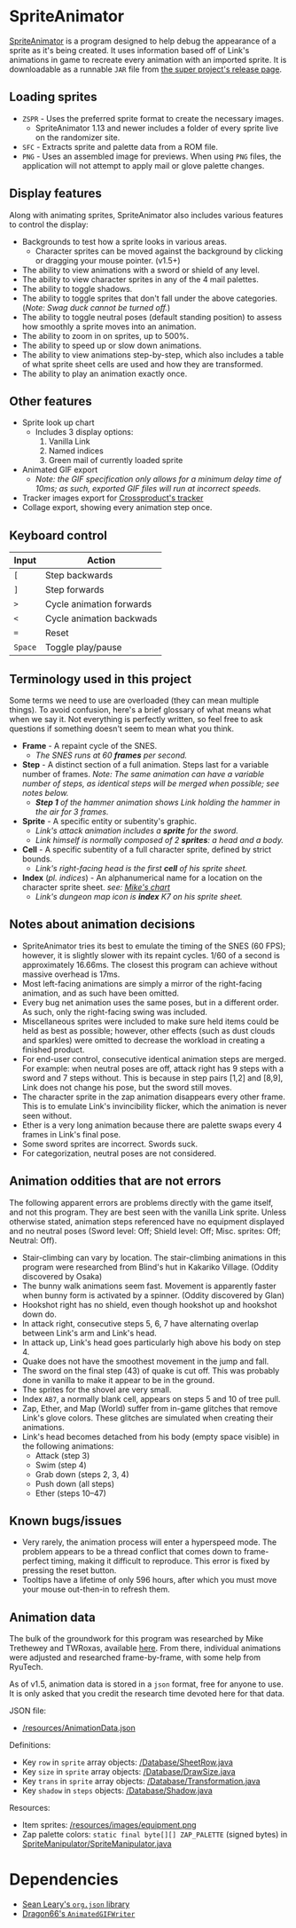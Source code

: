 # SpriteAnimator

[SpriteAnimator](https://github.com/fatmanspanda/SpriteAnimator/wiki/Sprite-Animator) is a program designed to help debug the appearance of a sprite as it's being created. It uses information based off of Link's animations in game to recreate every animation with an imported sprite. It is downloadable as a runnable `JAR` file from [the super project's release page](https://github.com/fatmanspanda/ALttPNG/releases).

## Loading sprites
* `ZSPR` - Uses the preferred sprite format to create the necessary images.
  * SpriteAnimator 1.13 and newer includes a folder of every sprite live on the randomizer site.
* `SFC` - Extracts sprite and palette data from a ROM file.
* `PNG` - Uses an assembled image for previews. When using `PNG` files, the application will not attempt to apply mail or glove palette changes.

## Display features

Along with animating sprites, SpriteAnimator also includes various features to control the display:
* Backgrounds to test how a sprite looks in various areas.
  * Character sprites can be moved against the background by clicking or dragging your mouse pointer. (v1.5+)
* The ability to view animations with a sword or shield of any level.
* The ability to view character sprites in any of the 4 mail palettes.
* The ability to toggle shadows.
* The ability to toggle sprites that don't fall under the above categories. (*Note: Swag duck cannot be turned off.*)
* The ability to toggle neutral poses (default standing position) to assess how smoothly a sprite moves into an animation.
* The ability to zoom in on sprites, up to 500%.
* The ability to speed up or slow down animations.
* The ability to view animations step-by-step, which also includes a table of what sprite sheet cells are used and how they are transformed.
* The ability to play an animation exactly once.

## Other features

* Sprite look up chart
  * Includes 3 display options:
    1. Vanilla Link
    1. Named indices
    1. Green mail of currently loaded sprite
* Animated GIF export
  * *Note: the GIF specification only allows for a minimum delay time of 10ms; as such, exported GIF files will run at incorrect speeds.*
* Tracker images export for [Crossproduct's tracker](https://github.com/crossproduct42/alttprandohelper/releases)
* Collage export, showing every animation step once.

## Keyboard control

| Input | Action |
| ----- | ------ |
| `[` | Step backwards |
| `]` | Step forwards |
| `>` | Cycle animation forwards |
| `<` | Cycle animation backwads |
| `=` | Reset |
| `Space` | Toggle play/pause |

## Terminology used in this project
Some terms we need to use are overloaded (they can mean multiple things). To avoid confusion, here's a brief glossary of what means what when we say it. Not everything is perfectly written, so feel free to ask questions if something doesn't seem to mean what you think.
* **Frame** - A repaint cycle of the SNES.
  * *The SNES runs at 60 **frames** per second.*
* **Step** - A distinct section of a full animation. Steps last for a variable number of frames. *Note: The same animation can have a variable number of steps, as identical steps will be merged when possible; see notes below.*
  * ***Step 1** of the hammer animation shows Link holding the hammer in the air for 3 frames.*
* **Sprite** - A specific entity or subentity's graphic.
  * *Link's attack animation includes a **sprite** for the sword.*
  * *Link himself is normally composed of 2 **sprites**: a head and a body.*
* **Cell** - A specific subentity of a full character sprite, defined by strict bounds.
  * *Link's right-facing head is the first **cell** of his sprite sheet.*
* **Index** (*pl. indices*) - An alphanumerical name for a location on the character sprite sheet. *see: [Mike's chart](http://alttp.mymm1.com/sprites/sheets/?sprite=link&skin=green)*
  * *Link's dungeon map icon is **index** K7 on his sprite sheet.*

## Notes about animation decisions
* SpriteAnimator tries its best to emulate the timing of the SNES (60 FPS); however, it is slightly slower with its repaint cycles. 1/60 of a second is approximately 16.66ms. The closest this program can achieve without massive overhead is 17ms.
* Most left-facing animations are simply a mirror of the right-facing animation, and as such have been omitted.
* Every bug net animation uses the same poses, but in a different order. As such, only the right-facing swing was included.
* Miscellaneous sprites were included to make sure held items could be held as best as possible; however, other effects (such as dust clouds and sparkles) were omitted to decrease the workload in creating a finished product.
* For end-user control, consecutive identical animation steps are merged. For example: when neutral poses are off, attack right has 9 steps with a sword and 7 steps without. This is because in step pairs [1,2] and [8,9], Link does not change his pose, but the sword still moves.
* The character sprite in the zap animation disappears every other frame. This is to emulate Link's invincibility flicker, which the animation is never seen without.
* Ether is a very long animation because there are palette swaps every 4 frames in Link's final pose.
* Some sword sprites are incorrect. Swords suck.
* For categorization, neutral poses are not considered.

## Animation oddities that are not errors
The following apparent errors are problems directly with the game itself, and not this program. They are best seen with the vanilla Link sprite. Unless otherwise stated, animation steps referenced have no equipment displayed and no neutral poses (Sword level: Off; Shield level: Off; Misc. sprites: Off; Neutral: Off).
* Stair-climbing can vary by location. The stair-climbing animations in this program were researched from Blind's hut in Kakariko Village. (Oddity discovered by Osaka)
* The bunny walk animations seem fast. Movement is apparently faster when bunny form is activated by a spinner. (Oddity discovered by Glan)
* Hookshot right has no shield, even though hookshot up and hookshot down do.
* In attack right, consecutive steps 5, 6, 7 have alternating overlap between Link's arm and Link's head.
* In attack up, Link's head goes particularly high above his body on step 4.
* Quake does not have the smoothest movement in the jump and fall.
* The sword on the final step (43) of quake is cut off. This was probably done in vanilla to make it appear to be in the ground.
* The sprites for the shovel are very small.
* Index `AB7`, a normally blank cell, appears on steps 5 and 10 of tree pull.
* Zap, Ether, and Map (World) suffer from in-game glitches that remove Link's glove colors. These glitches are simulated when creating their animations.
* Link's head becomes detached from his body (empty space visible) in the following animations:
  * Attack (step 3)
  * Swim (step 4)
  * Grab down (steps 2, 3, 4)
  * Push down (all steps)
  * Ether (steps 10–47)

## Known bugs/issues
* Very rarely, the animation process will enter a hyperspeed mode. The problem appears to be a thread conflict that comes down to frame-perfect timing, making it difficult to reproduce. This error is fixed by pressing the reset button.
* Tooltips have a lifetime of only 596 hours, after which you must move your mouse out-then-in to refresh them.

## Animation data
The bulk of the groundwork for this program was researched by Mike Trethewey and TWRoxas, available [here](http://alttp.mymm1.com/sprites/includes/animations.txt). From there, individual animations were adjusted and researched frame-by-frame, with some help from RyuTech.

As of v1.5, animation data is stored in a `json` format, free for anyone to use. It is only asked that you credit the research time devoted here for that data.

JSON file:
* [/resources/AnimationData.json](https://github.com/fatmanspanda/SpriteAnimator/blob/master/src/main/resources/AnimationData.json)

Definitions:
* Key `row` in `sprite` array objects: [/Database/SheetRow.java](https://github.com/fatmanspanda/SpriteAnimator/tree/master/src/main/java/animator/database/SheetRow.java)
* Key `size` in `sprite` array objects: [/Database/DrawSize.java](https://github.com/fatmanspanda/SpriteAnimator/tree/master/src/main/java/animator/database/DrawSize.java)
* Key `trans` in `sprite` array objects: [/Database/Transformation.java](https://github.com/fatmanspanda/SpriteAnimator/tree/master/src/main/java/animator/database/Transformation.java)
* Key `shadow` in `steps` objects: [/Database/Shadow.java](https://github.com/fatmanspanda/SpriteAnimator/tree/master/src/main/java/animator/database/Shadow.java)

Resources:
* Item sprites: [/resources/images/equipment.png](https://github.com/fatmanspanda/SpriteAnimator/blob/master/src/main/resources/images/equipment.png)
* Zap palette colors: `static final byte[][] ZAP_PALETTE` (signed bytes) in [SpriteManipulator/SpriteManipulator.java](https://github.com/fatmanspanda/SpriteManipulator/blob/master/src/main/java/spritemanipulator/SpriteManipulator.java)

# Dependencies
* [Sean Leary's `org.json` library](https://github.com/stleary/JSON-java)
* [Dragon66's `AnimatedGIFWriter`](https://github.com/dragon66/animated-gif-writer/blob/master/src/com/github/dragon66/AnimatedGIFWriter.java)
